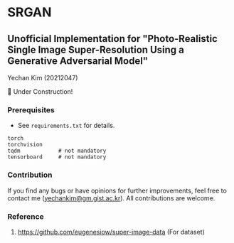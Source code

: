 # SRGAN
## Unofficial Implementation for "Photo-Realistic Single Image Super-Resolution Using a Generative Adversarial Model"
Yechan Kim (20212047)

🚧 Under Construction!


### Prerequisites
- See `requirements.txt` for details.
~~~ME
torch
torchvision
tqdm            # not mandatory
tensorboard     # not mandatory
~~~

### Contribution
If you find any bugs or have opinions for further improvements, feel free to contact me (yechankim@gm.gist.ac.kr). All contributions are welcome.

### Reference
1. https://github.com/eugenesiow/super-image-data (For dataset)